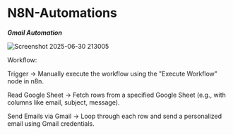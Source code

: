 # N8N-Automations


***Gmail Automation***

![Screenshot 2025-06-30 213005](https://github.com/user-attachments/assets/c1c83030-2ae6-4013-9304-c3a7db835b12)

Workflow:

Trigger
→ Manually execute the workflow using the "Execute Workflow" node in n8n.

Read Google Sheet
→ Fetch rows from a specified Google Sheet (e.g., with columns like email, subject, message).

Send Emails via Gmail
→ Loop through each row and send a personalized email using Gmail credentials.


